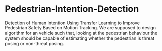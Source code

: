# Pedestrian-Intention-Detection
Detection of Human Intention Using Transfer Learning to Improve Pedestrian Safety Based on Motion Tracking.
We are supposed to design algorithm for an vehicle such that, looking at  the pedestrian behaviour the system should be capable of estimating whether the  pedestrian is threat posing or non-threat posing.






